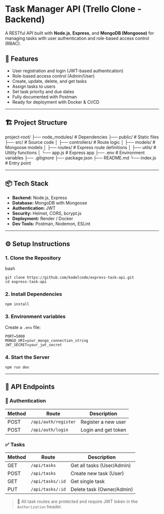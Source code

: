 # Task Manager API (Trello Clone - Backend)

A RESTful API built with **Node.js**, **Express**, and **MongoDB (Mongoose)** for managing tasks with user authentication and role-based access control (RBAC).

## 🚀 Features

- User registration and login (JWT-based authentication)
- Role-based access control (Admin/User)
- Create, update, delete, and get tasks
- Assign tasks to users
- Set task priority and due dates
- Fully documented with Postman
- Ready for deployment with Docker & CI/CD

---

## 🏗️ Project Structure
project-root/ ├── node_modules/ # Dependencies ├── public/ # Static files ├── src/ # Source code │ ├── controllers/ # Route logic │ ├── models/ # Mongoose models │ ├── routes/ # Express route definitions │ ├── utils/ # Utility functions │ └── app.js # Express app ├── .env # Environment variables ├── .gitignore ├── package.json ├── README.md └── index.js # Entry point

---

## 📦 Tech Stack

- **Backend:** Node.js, Express
- **Database:** MongoDB with Mongoose
- **Authentication:** JWT
- **Security:** Helmet, CORS, bcrypt.js
- **Deployment:** Render / Docker
- **Dev Tools:** Postman, Nodemon, ESLint

---

## ⚙️ Setup Instructions

### 1. Clone the Repository
bash
```
git clone https://github.com/kadelcode/express-task-api.git
cd express-task-api
```

### 2. Install Dependencies
```
npm install
```

### 3. Environment variables
Create a ```.env``` file:
```
PORT=5000
MONGO_URI=your_mongo_connection_string
JWT_SECRET=your_jwt_secret
```

### 4. Start the Server
```
npm run dev
```

---

## 📮 API Endpoints

### 🔐 Authentication
| Method | Route | Description |
| ------ | ----- | ----------- |
| POST   | ```/api/auth/register``` | Register a new user |
| POST   | ```/api/auth/login```    | Login and get token |

### ✅ Tasks
| Method | Route | Description |
| ------ | ----- | ----------- |
| GET    | ```/api/tasks```     | Get all tasks (User/Admin) |
| POST   | ```/api/tasks```     | Create new task (User)     |
| GET    | ```/api/tasks/:id``` | Get single task            |
| PUT    | ```/api/tasks/:id``` | Delete task (Owner/Admin)   |

> 🔐 All task routes are protected and require JWT token in the ```Authorization``` header.
